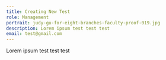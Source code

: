 ```yaml
---
title: Creating New Test
role: Management
portrait: judy-gu-for-eight-branches-faculty-proof-019.jpg
description: Lorem ipsum test test test
email: test@gmail.com
---
```

Lorem ipsum test test test